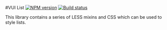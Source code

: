 #VUI List
[![NPM version][npm-image]][npm-url]
[![Build status][ci-image]][ci-url]

This library contains a series of LESS mixins and CSS which can be used to
style lists.

[npm-url]: https://npmjs.org/package/vui-list
[npm-image]: https://badge.fury.io/js/vui-list.png
[ci-image]: https://travis-ci.org/Brightspace/valence-ui-list.svg?branch=master
[ci-url]: https://travis-ci.org/Brightspace/valence-ui-list
